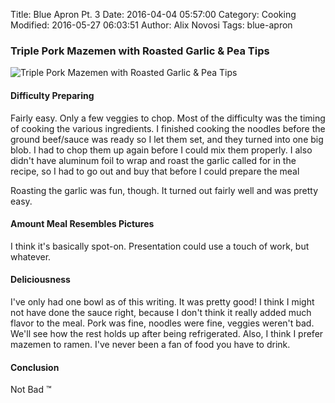 Title: Blue Apron Pt. 3
Date: 2016-04-04 05:57:00
Category: Cooking
Modified: 2016-05-27 06:03:51
Author: Alix Novosi
Tags: blue-apron

### Triple Pork Mazemen with Roasted Garlic & Pea Tips
<img src="{static}/media/cooking/triple_pork_mazemen.jpg"
     alt="Triple Pork Mazemen with Roasted Garlic & Pea Tips"/>

#### Difficulty Preparing
Fairly easy.
Only a few veggies to chop.
Most of the difficulty was the timing of cooking the various ingredients.
I finished cooking the noodles before the ground beef/sauce was ready
so I let them set, and they turned into one big blob.
I had to chop them up again before I could mix them properly.
I also didn't have aluminum foil to wrap and roast the garlic called for in the recipe,
so I had to go out and buy that before I could prepare the meal

Roasting the garlic was fun,
though.
It turned out fairly well and was pretty easy.

#### Amount Meal Resembles Pictures
I think it's basically spot-on.
Presentation could use a touch of work,
but whatever.

#### Deliciousness
I've only had one bowl as of this writing.
It was pretty good!
I think I might not have done the sauce right,
because I don't think it really added much flavor to the meal.
Pork was fine,
noodles were fine,
veggies weren't bad.
We'll see how the rest holds up after being refrigerated.
Also, I think I prefer mazemen to ramen.
I've never been a fan of food you have to drink.

#### Conclusion
Not Bad ™
